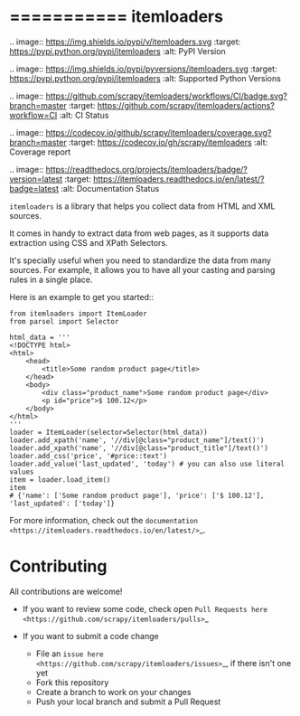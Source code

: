 ===========
itemloaders
===========

.. image:: https://img.shields.io/pypi/v/itemloaders.svg
   :target: https://pypi.python.org/pypi/itemloaders
   :alt: PyPI Version

.. image:: https://img.shields.io/pypi/pyversions/itemloaders.svg
   :target: https://pypi.python.org/pypi/itemloaders
   :alt: Supported Python Versions

.. image:: https://github.com/scrapy/itemloaders/workflows/CI/badge.svg?branch=master
   :target: https://github.com/scrapy/itemloaders/actions?workflow=CI
   :alt: CI Status

.. image:: https://codecov.io/github/scrapy/itemloaders/coverage.svg?branch=master
   :target: https://codecov.io/gh/scrapy/itemloaders
   :alt: Coverage report

.. image:: https://readthedocs.org/projects/itemloaders/badge/?version=latest
   :target: https://itemloaders.readthedocs.io/en/latest/?badge=latest
   :alt: Documentation Status


``itemloaders`` is a library that helps you collect data from HTML and XML sources.

It comes in handy to extract data from web pages, as it supports
data extraction using CSS and XPath Selectors.

It's specially useful when you need to standardize the data from many sources.
For example, it allows you to have all your casting and parsing rules in a
single place.

Here is an example to get you started::

    from itemloaders import ItemLoader
    from parsel import Selector

    html_data = '''
    <!DOCTYPE html>
    <html>
        <head>
            <title>Some random product page</title>
        </head>
        <body>
            <div class="product_name">Some random product page</div>
            <p id="price">$ 100.12</p>
        </body>
    </html>
    '''
    loader = ItemLoader(selector=Selector(html_data))
    loader.add_xpath('name', '//div[@class="product_name"]/text()')
    loader.add_xpath('name', '//div[@class="product_title"]/text()')
    loader.add_css('price', '#price::text')
    loader.add_value('last_updated', 'today') # you can also use literal values
    item = loader.load_item()
    item
    # {'name': ['Some random product page'], 'price': ['$ 100.12'], 'last_updated': ['today']}

For more information, check out the `documentation <https://itemloaders.readthedocs.io/en/latest/>`_.

Contributing
============

All contributions are welcome!

* If you want to review some code, check open
  `Pull Requests here <https://github.com/scrapy/itemloaders/pulls>`_

* If you want to submit a code change

   * File an `issue here <https://github.com/scrapy/itemloaders/issues>`_, if there isn't one yet
   * Fork this repository
   * Create a branch to work on your changes
   * Push your local branch and submit a Pull Request
